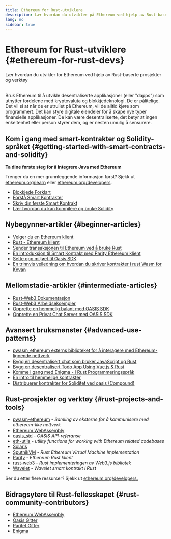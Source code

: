 ```yaml
---
title: Ethereum for Rust-utviklere
description: Lær hvordan du utvikler på Ethereum ved hjelp av Rust-baserte prosjekter og verktøy
lang: no
sidebar: true
---
```


# Ethereum for Rust-utviklere {#ethereum-for-rust-devs}

<div class="featured">Lær hvordan du utvikler for Ethereum ved hjelp av Rust-baserte prosjekter og verktøy</div><br>

Bruk Ethereum til å utvikle desentraliserte applikasjoner (eller "dapps") som utnytter fordelene med kryptovaluta og blokkjedeknologi. De er pålitelige. Det vil si at når de er utrullet på Ethereum, vil de alltid kjøre som programmert. Det kan styre digitale eiendeler for å skape nye typer finansielle applikasjoner. De kan være desentraliserte, det betyr at ingen enkeltenhet eller person styrer dem, og er nesten umulig å sensurere.

## Kom i gang med smart-kontrakter og Solidity-språket {#getting-started-with-smart-contracts-and-solidity}

**Ta dine første steg for å integrere Java med Ethereum**

Trenger du en mer grunnleggende informasjon først? Sjekk ut [ethereum.org/learn](/no/learn/) eller [ethereum.org/developers](/no/developers/).

- [Blokkjede Forklart](https://kauri.io/article/d55684513211466da7f8cc03987607d5/blockchain-explained)
- [Forstå Smart Kontrakter](https://kauri.io/article/e4f66c6079e74a4a9b532148d3158188/ethereum-101-part-5-the-smart-contract)
- [Skriv din første Smart Kontrakt](https://kauri.io/article/124b7db1d0cf4f47b414f8b13c9d66e2/remix-ide-your-first-smart-contract)
- [Lær hvordan du kan kompilere og bruke Solidity](https://kauri.io/article/973c5f54c4434bb1b0160cff8c695369/understanding-smart-contract-compilation-and-deployment)

## Nybegynner-artikler {#beginner-articles}

- [Velger du en Ethereum klient](https://www.trufflesuite.com/docs/truffle/reference/choosing-an-ethereum-client)
- [Rust - Ethereum klient](https://wiki.parity.io/Setup)
- [Sender transaksjonen til Ethereum ved å bruke Rust](https://kauri.io/article/97c85229c66445759bb0ce642224d364/sending-ethereum-transactions-with-rust)
- [En introduksjon til Smart Kontrakt med Parity Ethereum klient](https://wiki.parity.io/Smart-Contracts)
- [Sette opp miljøet til Oasis SDK](https://docs.oasis.dev/quickstart.html#set-up-the-oasis-sdk)
- [En trinnvis veiledning om hvordan du skriver kontrakter i rust Wasm for Kovan](https://github.com/paritytech/pwasm-tutorial)

## Mellomstadie-artikler {#intermediate-articles}

- [Rust-Web3 Dokumentasjon](https://tomusdrw.github.io/rust-web3/web3/index.html)
- [Rust-Web3 Arbeidseksempler](https://github.com/tomusdrw/rust-web3/blob/master/examples)
- [Opprette en hemmelig balant med OASIS SDK](https://docs.oasis.dev/tutorials/ballot.html#prerequisites)
- [Opprette en Privat Chat Server med OASIS SDK](https://docs.oasis.dev/tutorials/messaging.html#prerequisites)

## Avansert bruksmønster {#advanced-use-patterns}

- [pwasm_ethereum externs biblioteket for å interagere med Ethereum-lignende nettverk](https://paritytech.github.io/pwasm-ethereum/pwasm_ethereum/)
- [Bygg en desentralisert chat som bruker JavaScript og Rust](https://medium.com/perlin-network/build-a-decentralized-chat-using-javascript-rust-webassembly-c775f8484b52)
- [Bygg en desentralisert Todo App Using Vue.js & Rust ](https://medium.com/@jjmace01/build-a-decentralized-todo-app-using-vue-js-rust-webassembly-5381a1895beb)
- [Komme i gang med Enigma - I Rust Programmeringsspråk](https://blog.enigma.co/getting-started-with-discovery-the-rust-programming-language-4d1e0b06de15)
- [En intro til hemmelige kontrakter](https://blog.enigma.co/getting-started-with-enigma-an-intro-to-secret-contracts-cdba4fe501c2)
- [Distribuerer kontrakter for Soliditet ved oasis (Compound)](https://docs.oasis.dev/tutorials/deploy-solidity.html#deploy-using-truffle)

## Rust-prosjekter og verktøy {#rust-projects-and-tools}

- [pwasm-ethereum](https://github.com/paritytech/pwasm-ethereum) - _Samling av eksterne for å kommunisere med ethereum-like nettverk_
- [Ethereum WebAssembly](https://ewasm.readthedocs.io/en/mkdocs/)
- [oasis_std](https://docs.rs/oasis-std/0.2.7/oasis_std/) - _OASIS API-referanse_
- [eth-utils](https://github.com/ethereum/eth-utils/) - _utility functions for working with Ethereum related codebases_
- [Solaris](https://github.com/paritytech/sol-rs)
- [SputnikVM](https://github.com/sorpaas/rust-evm) - _Rust Ethereum Virtual Machine Implementation_
- [Parity](https://github.com/paritytech/parity-ethereum) - _Ethereum Rust klient_
- [rust-web3](https://github.com/tomusdrw/rust-web3) - _Rust implementeringen av Web3.js bibliotek_
- [Wavelet](https://wavelet.perlin.net/docs/smart-contracts) - _Wavelet smart kontrakt i Rust_

Ser du etter flere ressurser? Sjekk ut [ethereum.org/developers.](/no/developers/)

## Bidragsytere til Rust-fellesskapet {#rust-community-contributors}

- [Ethereum WebAssembly](https://gitter.im/ewasm/Lobby)
- [Oasis Gitter](https://gitter.im/Oasis-official/Lobby)
- [Paritet Gitter](https://gitter.im/paritytech/parity)
- [Enigma](https://discord.gg/SJK32GY)

